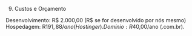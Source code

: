 9. Custos e Orçamento

Desenvolvimento:
R$ 2.000,00 (R$ se for desenvolvido por nós mesmo)
Hospedagem:
 R$191,88/ano (Hostinger).
Domínio:
R$40,00/ano (.com.br).
